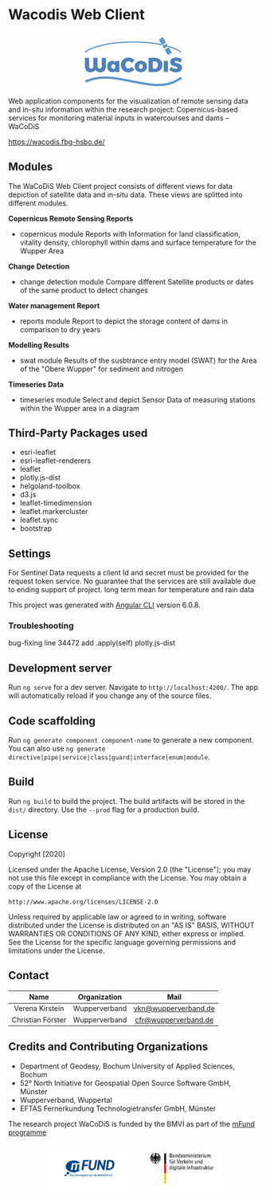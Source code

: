 # Wacodis Web Client
<p align="center">
  <img src="https://raw.githubusercontent.com/WaCoDiS/apis-and-workflows/master/misc/logos/wacodis.png" width="200">
</p>
Web application components for the visualization of remote sensing data and in-situ information within the research project: 
Copernicus-based services for monitoring material inputs in watercourses and dams – WaCoDiS

 https://wacodis.fbg-hsbo.de/

## Modules 
The WaCoDiS Web Client project consists of different views for data depiction of satellite data and in-situ data. These views are splitted into different modules.

**Copernicus Remote Sensing Reports** 
* copernicus module 
Reports with Information for land classification, vitality density, chlorophyll within dams and surface temperature for the Wupper Area
<p align="center">
  <!-- <img src="https://raw.githubusercontent.com/WaCoDiS/apis-and-workflows/master/misc/logos/mfund.jpg" height="100"> -->
</p>

**Change Detection**  
* change detection module
Compare different Satellite products or dates of the same product to detect changes
<p align="center">
  <!-- <img src="https://raw.githubusercontent.com/WaCoDiS/apis-and-workflows/master/misc/logos/mfund.jpg" height="100"> -->
</p>

**Water management Report**  
* reports module
Report to depict the storage content of dams in comparison to dry years
<p align="center">
  <!-- <img src="https://raw.githubusercontent.com/WaCoDiS/apis-and-workflows/master/misc/logos/mfund.jpg" height="100"> -->
</p>

**Modelling Results**  
* swat module
Results of the susbtrance entry model (SWAT) for the Area of the "Obere Wupper" for sediment and nitrogen
<p align="center">
  <!-- <img src="https://raw.githubusercontent.com/WaCoDiS/apis-and-workflows/master/misc/logos/mfund.jpg" height="100"> -->
</p>

**Timeseries Data**  
* timeseries module
Select and depict Sensor Data of measuring stations within the Wupper area in a diagram
<p align="center">
  <!-- <img src="https://raw.githubusercontent.com/WaCoDiS/apis-and-workflows/master/misc/logos/mfund.jpg" height="100"> -->
</p>

## Third-Party Packages used
* esri-leaflet
* esri-leaflet-renderers
* leaflet
* plotly.js-dist 
* helgoland-toolbox
* d3.js
* leaflet-timedimension
* leaflet.markercluster
* leaflet.sync
* bootstrap

## Settings
For Sentinel Data requests a client Id and secret must be provided for the request token service.
No guarantee that the services are still available due to ending support of project.
long term mean for temperature and rain data

This project was generated with [Angular CLI](https://github.com/angular/angular-cli) version 6.0.8.

### Troubleshooting
 bug-fixing line 34472 add .apply(self) plotly.js-dist

## Development server
Run `ng serve` for a dev server. Navigate to `http://localhost:4200/`. The app will automatically reload if you change any of the source files.
## Code scaffolding
Run `ng generate component component-name` to generate a new component. You can also use `ng generate directive|pipe|service|class|guard|interface|enum|module`.
## Build
Run `ng build` to build the project. The build artifacts will be stored in the `dist/` directory. Use the `--prod` flag for a production build.



## License 
Copyright [2020]

Licensed under the Apache License, Version 2.0 (the "License");
you may not use this file except in compliance with the License.
You may obtain a copy of the License at

    http://www.apache.org/licenses/LICENSE-2.0

Unless required by applicable law or agreed to in writing, software
distributed under the License is distributed on an "AS IS" BASIS,
WITHOUT WARRANTIES OR CONDITIONS OF ANY KIND, either express or implied.
See the License for the specific language governing permissions and
limitations under the License.

## Contact
|    Name   |   Organization    |    Mail    |
| :-------------: |:-------------:| :-----:|
| Verena Kirstein | Wupperverband | vkn@wupperverband.de |
| Christian Förster | Wupperverband | cfr@wupperverband.de |

## Credits and Contributing Organizations
- Department of Geodesy, Bochum University of Applied Sciences, Bochum
- 52° North Initiative for Geospatial Open Source Software GmbH, Münster
- Wupperverband, Wuppertal
- EFTAS Fernerkundung Technologietransfer GmbH, Münster

The research project WaCoDiS is funded by the BMVI as part of the [mFund programme](https://www.bmvi.de/DE/Themen/Digitales/mFund/Ueberblick/ueberblick.html)  
<p align="center">
  <img src="https://raw.githubusercontent.com/WaCoDiS/apis-and-workflows/master/misc/logos/mfund.jpg" height="100">
  <img src="https://raw.githubusercontent.com/WaCoDiS/apis-and-workflows/master/misc/logos/bmvi.jpg" height="100">
</p>